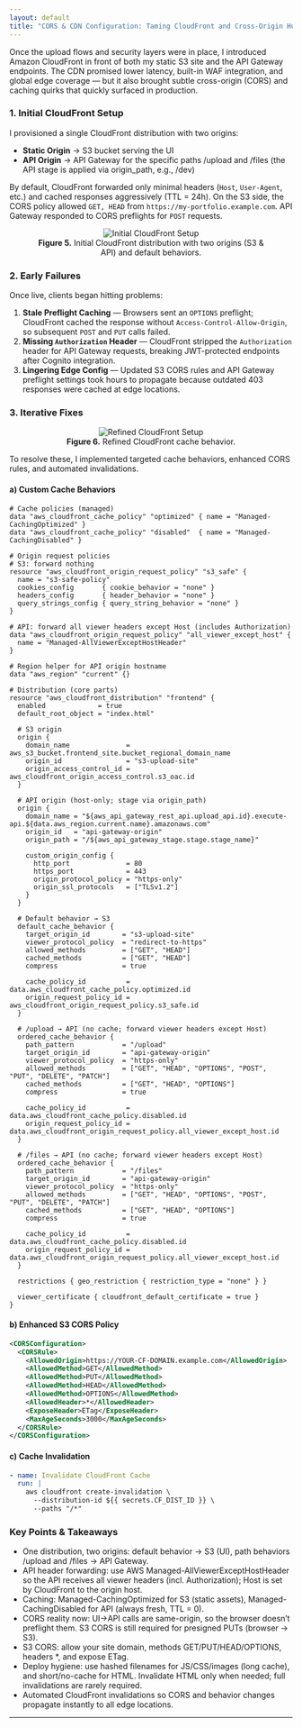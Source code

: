 ```yaml
---
layout: default
title: "CORS & CDN Configuration: Taming CloudFront and Cross-Origin Hurdles"
---
```


Once the upload flows and security layers were in place, I introduced Amazon CloudFront in front of both my static S3 site and the API Gateway endpoints. The CDN promised lower latency, built-in WAF integration, and global edge coverage — but it also brought subtle cross-origin (CORS) and caching quirks that quickly surfaced in production.

### 1. Initial CloudFront Setup
I provisioned a single CloudFront distribution with two origins:
- **Static Origin** → S3 bucket serving the UI  
- **API Origin** → API Gateway for the specific paths /upload and /files (the API stage is applied via origin_path, e.g., /dev)

By default, CloudFront forwarded only minimal headers (`Host`, `User-Agent`, etc.) and cached responses aggressively (TTL = 24h). On the S3 side, the CORS policy allowed `GET, HEAD` from `https://my-portfolio.example.com`. API Gateway responded to CORS preflights for `POST` requests.

<div align="center">
    <figure class="figure-center">
    <img src="{{ site.baseurl }}/assets/images/initial-cloudfront.png" alt="Initial CloudFront Setup" />
    <figcaption><strong>Figure 5.</strong> Initial CloudFront distribution with two origins (S3 & API) and default behaviors.</figcaption>
    </figure>
</div>

### 2. Early Failures
Once live, clients began hitting problems:
1. **Stale Preflight Caching** — Browsers sent an `OPTIONS` preflight; CloudFront cached the response without `Access-Control-Allow-Origin`, so subsequent `POST` and `PUT` calls failed.  
2. **Missing `Authorization` Header** — CloudFront stripped the `Authorization` header for API Gateway requests, breaking JWT-protected endpoints after Cognito integration.  
3. **Lingering Edge Config** — Updated S3 CORS rules and API Gateway preflight settings took hours to propagate because outdated 403 responses were cached at edge locations.

### 3. Iterative Fixes
<div align="center">
    <figure class="figure-center">
    <img src="{{ site.baseurl }}/assets/images/refined-cache-behaviors-flow.png" alt="Refined CloudFront Setup" />
    <figcaption><strong>Figure 6.</strong> Refined CloudFront cache behavior.</figcaption>
    </figure>
</div>
To resolve these, I implemented targeted cache behaviors, enhanced CORS rules, and automated invalidations.

#### a) Custom Cache Behaviors
```hcl
# Cache policies (managed)
data "aws_cloudfront_cache_policy" "optimized" { name = "Managed-CachingOptimized" }
data "aws_cloudfront_cache_policy" "disabled"  { name = "Managed-CachingDisabled" }

# Origin request policies
# S3: forward nothing
resource "aws_cloudfront_origin_request_policy" "s3_safe" {
  name = "s3-safe-policy"
  cookies_config       { cookie_behavior = "none" }
  headers_config       { header_behavior = "none" }
  query_strings_config { query_string_behavior = "none" }
}

# API: forward all viewer headers except Host (includes Authorization)
data "aws_cloudfront_origin_request_policy" "all_viewer_except_host" {
  name = "Managed-AllViewerExceptHostHeader"
}

# Region helper for API origin hostname
data "aws_region" "current" {}

# Distribution (core parts)
resource "aws_cloudfront_distribution" "frontend" {
  enabled             = true
  default_root_object = "index.html"

  # S3 origin
  origin {
    domain_name              = aws_s3_bucket.frontend_site.bucket_regional_domain_name
    origin_id                = "s3-upload-site"
    origin_access_control_id = aws_cloudfront_origin_access_control.s3_oac.id
  }

  # API origin (host-only; stage via origin_path)
  origin {
    domain_name = "${aws_api_gateway_rest_api.upload_api.id}.execute-api.${data.aws_region.current.name}.amazonaws.com"
    origin_id   = "api-gateway-origin"
    origin_path = "/${aws_api_gateway_stage.stage.stage_name}"

    custom_origin_config {
      http_port              = 80
      https_port             = 443
      origin_protocol_policy = "https-only"
      origin_ssl_protocols   = ["TLSv1.2"]
    }
  }

  # Default behavior → S3
  default_cache_behavior {
    target_origin_id        = "s3-upload-site"
    viewer_protocol_policy  = "redirect-to-https"
    allowed_methods         = ["GET", "HEAD"]
    cached_methods          = ["GET", "HEAD"]
    compress                = true

    cache_policy_id          = data.aws_cloudfront_cache_policy.optimized.id
    origin_request_policy_id = aws_cloudfront_origin_request_policy.s3_safe.id
  }

  # /upload → API (no cache; forward viewer headers except Host)
  ordered_cache_behavior {
    path_pattern            = "/upload"
    target_origin_id        = "api-gateway-origin"
    viewer_protocol_policy  = "https-only"
    allowed_methods         = ["GET", "HEAD", "OPTIONS", "POST", "PUT", "DELETE", "PATCH"]
    cached_methods          = ["GET", "HEAD", "OPTIONS"]
    compress                = true

    cache_policy_id          = data.aws_cloudfront_cache_policy.disabled.id
    origin_request_policy_id = data.aws_cloudfront_origin_request_policy.all_viewer_except_host.id
  }

  # /files → API (no cache; forward viewer headers except Host)
  ordered_cache_behavior {
    path_pattern            = "/files"
    target_origin_id        = "api-gateway-origin"
    viewer_protocol_policy  = "https-only"
    allowed_methods         = ["GET", "HEAD", "OPTIONS", "POST", "PUT", "DELETE", "PATCH"]
    cached_methods          = ["GET", "HEAD", "OPTIONS"]
    compress                = true

    cache_policy_id          = data.aws_cloudfront_cache_policy.disabled.id
    origin_request_policy_id = data.aws_cloudfront_origin_request_policy.all_viewer_except_host.id
  }

  restrictions { geo_restriction { restriction_type = "none" } }

  viewer_certificate { cloudfront_default_certificate = true }
}
```

#### b) Enhanced S3 CORS Policy
```xml
<CORSConfiguration>
  <CORSRule>
    <AllowedOrigin>https://YOUR-CF-DOMAIN.example.com</AllowedOrigin>
    <AllowedMethod>GET</AllowedMethod>
    <AllowedMethod>PUT</AllowedMethod>
    <AllowedMethod>HEAD</AllowedMethod>
    <AllowedMethod>OPTIONS</AllowedMethod>
    <AllowedHeader>*</AllowedHeader>
    <ExposeHeader>ETag</ExposeHeader>
    <MaxAgeSeconds>3000</MaxAgeSeconds>
  </CORSRule>
</CORSConfiguration>
```

#### c) Cache Invalidation
```yaml
- name: Invalidate CloudFront Cache
  run: |
    aws cloudfront create-invalidation \
      --distribution-id ${{ secrets.CF_DIST_ID }} \
      --paths "/*"
```

### Key Points & Takeaways
- One distribution, two origins: default behavior → S3 (UI), path behaviors /upload and /files → API Gateway.
- API header forwarding: use AWS Managed-AllViewerExceptHostHeader so the API receives all viewer headers (incl. Authorization); Host is set by CloudFront to the origin host.
- Caching: Managed-CachingOptimized for S3 (static assets), Managed-CachingDisabled for API (always fresh, TTL = 0).
- CORS reality now: UI→API calls are same-origin, so the browser doesn’t preflight them. S3 CORS is still required for presigned PUTs (browser → S3).
- S3 CORS: allow your site domain, methods GET/PUT/HEAD/OPTIONS, headers *, and expose ETag.
- Deploy hygiene: use hashed filenames for JS/CSS/images (long cache), and short/no-cache for HTML. Invalidate HTML only when needed; full invalidations are rarely required.
- Automated CloudFront invalidations so CORS and behavior changes propagate instantly to all edge locations.

------------------------